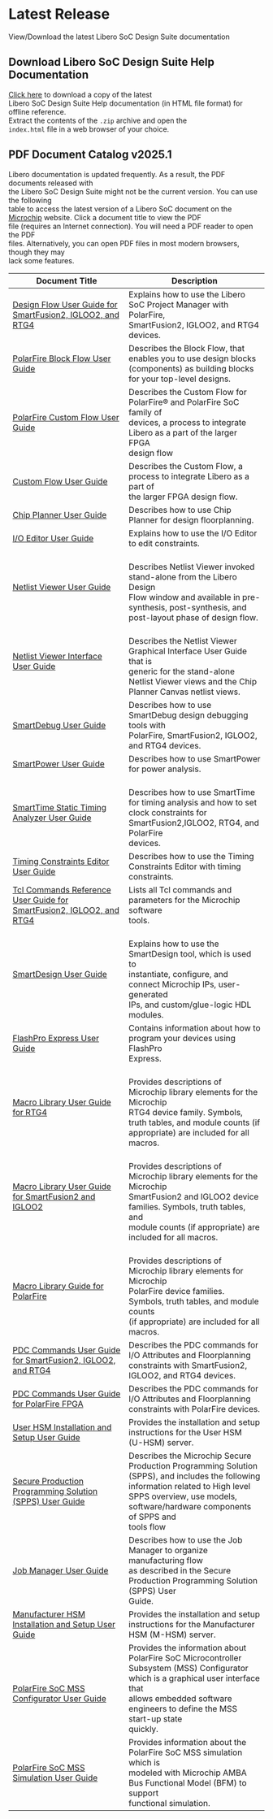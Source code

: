 # Latest Release

View/Download the latest Libero SoC Design Suite documentation

## Download Libero SoC Design Suite Help Documentation

[Click here](https://onlinedocs.microchip.com/download/GUID-AFCB5DCC-964F-4BE7-AA46-C756FA87ED7B?type=oxygen) to download a copy of the latest<br /> Libero SoC Design Suite Help documentation \(in HTML file format\) for offline reference.<br /> Extract the contents of the `.zip` archive and open the<br /> `index.html` file in a web browser of your choice.

## PDF Document Catalog v2025.1

Libero documentation is updated frequently. As a result, the PDF documents released with<br /> the Libero SoC Design Suite might not be the current version. You can use the following<br /> table to access the latest version of a Libero SoC document on the [Microchip](https://www.microchip.com/en-us/products/fpgas-and-plds/fpga-and-soc-design-tools/fpga/libero-software-later-versions) website. Click a document title to view the PDF<br /> file \(requires an Internet connection\). You will need a PDF reader to open the PDF<br /> files. Alternatively, you can open PDF files in most modern browsers, though they may<br /> lack some features.

|Document Title|Description|
|--------------|-----------|
|[Design Flow User Guide for SmartFusion2, IGLOO2, and RTG4](http://coredocs.s3.amazonaws.com/Libero/2025_1/Tool/libero_ecf_ug.pdf)<br />|Explains how to use the Libero SoC Project Manager with PolarFire,<br /> SmartFusion2, IGLOO2, and RTG4 devices.|
|[PolarFire Block Flow User Guide](https://coredocs.s3.amazonaws.com/Libero/2024_2/Tool/pf_block_flow_ug.pdf)<br />|Describes the Block Flow, that enables you to use design blocks<br /> \(components\) as building blocks for your top-level designs.|
|[PolarFire Custom Flow User Guide](https://coredocs.s3.amazonaws.com/Libero/2025_1/Tool/polarfire_custom_flow_ug.pdf)<br />|Describes the Custom Flow for PolarFire® and PolarFire SoC family of<br /> devices, a process to integrate Libero as a part of the larger FPGA<br /> design flow|
|[Custom Flow User Guide](https://coredocs.s3.amazonaws.com/Libero/2025_1/Tool/libero_custom_flow_ug.pdf)<br />|Describes the Custom Flow, a process to integrate Libero as a part of<br /> the larger FPGA design flow.|
|[Chip Planner User Guide](http://coredocs.s3.amazonaws.com/Libero/2025_1/Tool/chipplanner_ug.pdf)<br />|Describes how to use Chip Planner for design floorplanning.|
|[I/O Editor User Guide](http://coredocs.s3.amazonaws.com/Libero/2025_1/Tool/io_editor_ug.pdf)<br />|Explains how to use the I/O Editor to edit constraints.|
|[Netlist Viewer User Guide](http://coredocs.s3.amazonaws.com/Libero/2025_1/Tool/stdalone_nlv_ug.pdf)<br />|<br /> Describes Netlist Viewer invoked stand-alone from the Libero Design<br /> Flow window and available in pre-synthesis, post-synthesis, and<br /> post-layout phase of design flow.<br />|
|[Netlist Viewer Interface User Guide](http://coredocs.s3.amazonaws.com/Libero/2025_1/Tool/nlv_interface_ug.pdf)<br />|<br /> Describes the Netlist Viewer Graphical Interface User Guide that is<br /> generic for the stand-alone Netlist Viewer views and the Chip<br /> Planner Canvas netlist views.<br />|
|[SmartDebug User Guide](http://coredocs.s3.amazonaws.com/Libero/2025_1/Tool/smartdebug_ug.pdf)<br />|Describes how to use SmartDebug design debugging tools with<br /> PolarFire, SmartFusion2, IGLOO2, and RTG4 devices.|
|[SmartPower User Guide](http://coredocs.s3.amazonaws.com/Libero/2025_1/Tool/smartpower_ug.pdf)<br />|Describes how to use SmartPower for power analysis.|
|[SmartTime Static Timing Analyzer User Guide](http://coredocs.s3.amazonaws.com/Libero/2025_1/Tool/smarttime_sta_ug.pdf)<br />|<br /> Describes how to use SmartTime for timing analysis and how to set<br /> clock constraints for SmartFusion2,IGLOO2, RTG4, and PolarFire<br /> devices.<br />|
|[Timing Constraints Editor User Guide](http://coredocs.s3.amazonaws.com/Libero/2025_1/Tool/smarttime_ce_ug.pdf)<br />|Describes how to use the Timing Constraints Editor with timing<br /> constraints.|
|[Tcl Commands Reference User Guide for SmartFusion2, IGLOO2, and RTG4](http://coredocs.s3.amazonaws.com/Libero/2025_1/Tool/libero_soc_tcl_cmd_ref_ug.pdf)<br />|Lists all Tcl commands and parameters for the Microchip software<br /> tools.|
|[SmartDesign User Guide](http://coredocs.s3.amazonaws.com/Libero/2025_1/Tool/smartdesign_ug.pdf)<br />|<br /> Explains how to use the SmartDesign tool, which is used to<br /> instantiate, configure, and connect Microchip IPs, user-generated<br /> IPs, and custom/glue-logic HDL modules.<br />|
|[FlashPro Express User Guide](http://coredocs.s3.amazonaws.com/Libero/2025_1/Tool/flashpro_express_ug.pdf)<br />|Contains information about how to program your devices using FlashPro<br /> Express.|
|[Macro Library User Guide for RTG4](http://coredocs.s3.amazonaws.com/Libero/2025_1/Tool/rtg4_mlg.pdf)<br />|<br /> Provides descriptions of Microchip library elements for the Microchip<br /> RTG4 device family. Symbols, truth tables, and module counts \(if<br /> appropriate\) are included for all macros.<br />|
|[Macro Library User Guide for SmartFusion2 and IGLOO2](http://coredocs.s3.amazonaws.com/Libero/2025_1/Tool/sf2_mlg.pdf)<br />|<br /> Provides descriptions of Microchip library elements for the Microchip<br /> SmartFusion2 and IGLOO2 device families. Symbols, truth tables, and<br /> module counts \(if appropriate\) are included for all macros.<br />|
|[Macro Library Guide for PolarFire](http://coredocs.s3.amazonaws.com/Libero/2025_1/Tool/pf_mlg.pdf)<br />|<br /> Provides descriptions of Microchip library elements for Microchip<br /> PolarFire device families. Symbols, truth tables, and module counts<br /> \(if appropriate\) are included for all macros.<br />|
|[PDC Commands User Guide for SmartFusion2, IGLOO2, and RTG4](http://coredocs.s3.amazonaws.com/Libero/2025_1/Tool/pdc_ug.pdf)<br />|Describes the PDC commands for I/O Attributes and Floorplanning<br /> constraints with SmartFusion2, IGLOO2, and RTG4 devices.|
|[PDC Commands User Guide for PolarFire FPGA](http://coredocs.s3.amazonaws.com/Libero/2025_1/Tool/pf_pdc_ug.pdf)<br />|Describes the PDC commands for I/O Attributes and Floorplanning<br /> constraints with PolarFire devices.|
|[User HSM Installation and Setup User Guide](https://coredocs.s3.amazonaws.com/Libero/2025_1/Tool/user_hsm_ug.pdf)<br />|Provides the installation and setup instructions for the User HSM<br /> \(U-HSM\) server.|
|[Secure Production Programming Solution \(SPPS\) User Guide](https://coredocs.s3.amazonaws.com/Libero/2025_1/Tool/spps_ug.pdf)<br />|Describes the Microchip Secure Production Programming Solution<br /> \(SPPS\), and includes the following information related to High level<br /> SPPS overview, use models, software/hardware components of SPPS and<br /> tools flow|
|[Job Manager User Guide](https://coredocs.s3.amazonaws.com/Libero/2025_1/Tool/spps_job_mgr_ug.pdf)<br />|Describes how to use the Job Manager to organize manufacturing flow<br /> as described in the Secure Production Programming Solution \(SPPS\) User<br /> Guide.|
|[Manufacturer HSM Installation and Setup User Guide](https://coredocs.s3.amazonaws.com/Libero/2025_1/Tool/man_hsm_ug.pdf)<br />|Provides the installation and setup instructions for the Manufacturer<br /> HSM \(M-HSM\) server.|
|<br /> [PolarFire SoC MSS Configurator User Guide](https://coredocs.s3.amazonaws.com/Libero/2025_1/pfsoc_mss_configurator_ug.pdf)|Provides the information about PolarFire SoC Microcontroller<br /> Subsystem \(MSS\) Configurator which is a graphical user interface that<br /> allows embedded software engineers to define the MSS start-up state<br /> quickly.|
|[PolarFire SoC MSS Simulation User Guide](https://coredocs.s3.amazonaws.com/Libero/2025_1/Tool/pfsoc_mss_sim_ug.pdf)|Provides information about the PolarFire SoC MSS simulation which is<br /> modeled with Microchip AMBA Bus Functional Model \(BFM\) to support<br /> functional simulation.|

